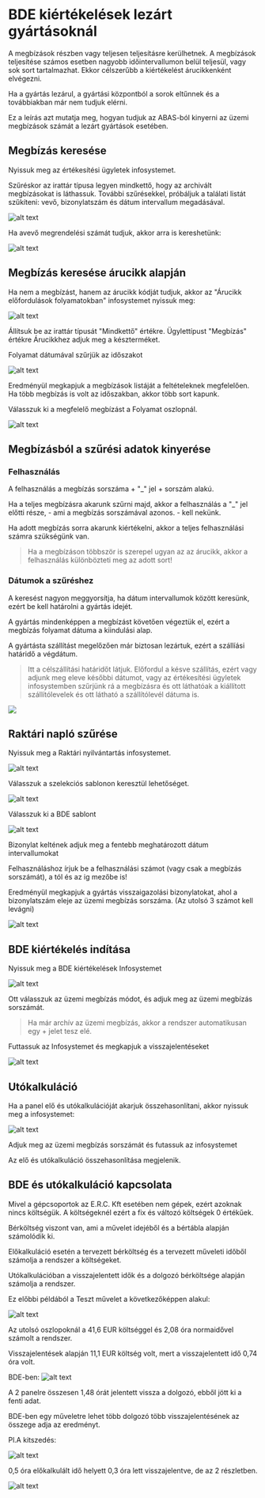 # BDE kiértékelések lezárt gyártásoknál

A megbízások részben vagy teljesen teljesításre kerülhetnek. A megbízások teljesítése számos esetben nagyobb időintervallumon belül teljesül, vagy sok sort tartalmazhat. Ekkor célszerűbb a kiértékelést árucikkenként elvégezni.

Ha a gyártás lezárul, a gyártási központból a sorok eltűnnek és a továbbiakban már nem tudjuk elérni.

Ez a leírás azt mutatja meg, hogyan tudjuk az ABAS-ból kinyerni az üzemi megbízások számát a lezárt gyártások esetében.

## Megbízás keresése

Nyissuk meg az értékesítési ügyletek infosystemet.

Szűréskor az irattár típusa legyen mindkettő, hogy az archivált megbízásokat is láthassuk.
További szűrésekkel, próbáljuk a találati listát szűkíteni: vevő, bizonylatszám és dátum intervallum megadásával.

![alt text](image-13.png)

Ha avevő megrendelési számát tudjuk, akkor arra is kereshetünk:

![alt text](image-14.png)

## Megbízás keresése árucikk alapján

Ha nem a megbízást, hanem az árucikk kódját tudjuk, akkor az "Árucikk előfordulások folyamatokban" infosystemet nyissuk meg:

![alt text](image-15.png)

Állítsuk be az irattár típusát "Mindkettő" értékre.
Ügylettípust "Megbízás" értékre
Árucikkhez adjuk meg a készterméket.

Folyamat dátumával szűrjük az időszakot

![alt text](image-16.png)

Eredményül megkapjuk a megbízások listáját a feltételeknek megfelelően. Ha több megbízás is volt az időszakban, akkor több sort kapunk.

Válasszuk ki a megfelelő megbízást a Folyamat oszlopnál.

![alt text](image-17.png)

## Megbízásból a szűrési adatok kinyerése

### Felhasználás

A felhasználás a megbízás sorszáma + "_" jel + sorszám alakú.

Ha a teljes megbízásra akarunk szűrni majd, akkor a felhasználás a "_" jel előtti része, - ami a megbízás sorszámával azonos. - kell nekünk.

Ha adott megbízás sorra akarunk kiértékelni, akkor a teljes felhasználási számra szükségünk van.

> Ha a megbízáson többször is szerepel ugyan az az árucikk, akkor a felhasználás különbözteti meg az adott sort!

### Dátumok a szűréshez

A keresést nagyon meggyorsítja, ha dátum intervallumok között keresünk, ezért be kell határolni a gyártás idejét.

A gyártás mindenképpen a megbízást követően végeztük el, ezért a megbízás folyamat dátuma a kiindulási alap.

A gyártásta szállítást megelőzően már biztosan lezártuk, ezért a szállíási határidő a végdátum.

> Itt a célszállítási határidőt látjuk. Előfordul a késve szállítás, ezért vagy adjunk meg eleve későbbi dátumot, vagy az értékesítési ügyletek infosystemben szűrjünk rá a megbízásra és ott láthatóak a kiállított szállítólevelek és ott látható a szállítólevél dátuma is.

![](image-18.png)

## Raktári napló szűrése

Nyissuk meg a Raktári nyilvántartás infosystemet.

![alt text](image-19.png)

Válasszuk a szelekciós sablonon keresztül lehetőséget.

![alt text](image-20.png)

Válasszuk ki a BDE sablont

![alt text](image-21.png)

Bizonylat keltének adjuk meg a fentebb meghatározott dátum intervallumokat

Felhasználáshoz írjuk be a felhasználási számot (vagy csak a megbízás sorszámát), a tól és az ig mezőbe is!

Eredményül megkapjuk a gyártás visszaigazolási bizonylatokat, ahol a bizonylatszám eleje az üzemi megbízás sorszáma. (Az utolsó 3 számot kell levágni)

![alt text](image-22.png)

## BDE kiértékelés indítása

Nyissuk meg a BDE kiértékelések Infosystemet

![alt text](image-23.png)

Ott válasszuk az üzemi megbízás módot, és adjuk meg az üzemi megbízás sorszámát.

> Ha már archív az üzemi megbízás, akkor a rendszer automatikusan egy + jelet tesz elé.

Futtassuk az Infosystemet és megkapjuk a visszajelentéseket

![alt text](image-24.png)

## Utókalkuláció

Ha a panel elő és utókalkulációját akarjuk összehasonlítani, akkor nyissuk meg a infosystemet:

![alt text](image-26.png)

Adjuk meg az üzemi megbízás sorszámát és futassuk az infosystemet

Az elő és utókalkuláció összehasonlítása megjelenik.

## BDE és utókalkuláció kapcsolata

Mivel a gépcsoportok az E.R.C. Kft esetében nem gépek, ezért azoknak nincs költségük. 
A költségeknél ezért a fix és változó költségek 0 értékűek.

Bérköltség viszont van, ami a művelet idejéből és a bértábla alapján számolódik ki.

Előkalkuláció esetén a tervezett bérköltség és a tervezett műveleti időből számolja a rendszer a költségeket.

Utókalkulációban a visszajelentett idők és a dolgozó bérköltsége alapján számolja a rendszer.

Ez előbbi példából a Teszt művelet a következőképpen alakul:

![alt text](image-29.png)

Az utolsó oszlopoknál a 41,6 EUR költséggel és 2,08 óra normaidővel számolt a rendszer.

Visszajelentések alapján 11,1 EUR költség volt, mert a visszajelentett idő 0,74 óra volt.

BDE-ben:
![alt text](image-30.png)

A 2 panelre összesen 1,48 órát jelentett vissza a dolgozó, ebből jött ki a fenti adat.

BDE-ben egy műveletre lehet több dolgozó több visszajelentésének az összege adja az eredményt.

Pl.A kitszedés:

![alt text](image-32.png)

0,5 óra előkalkulált idő helyett 0,3 óra lett visszajelentve, de az 2 részletben.

![alt text](image-31.png)




